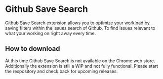 # Github Save Search
Github Save Search extension allows you to optimize your workload by saving filters within the issues search of Github. To find issues relevant to what your working on right away every time.

## How to download
At this time Github Save Search is not available on the Chrome web store. Additionally the extension is still a WIP and not fully functional. Please start the respository and check back for upcoming releases.
 
